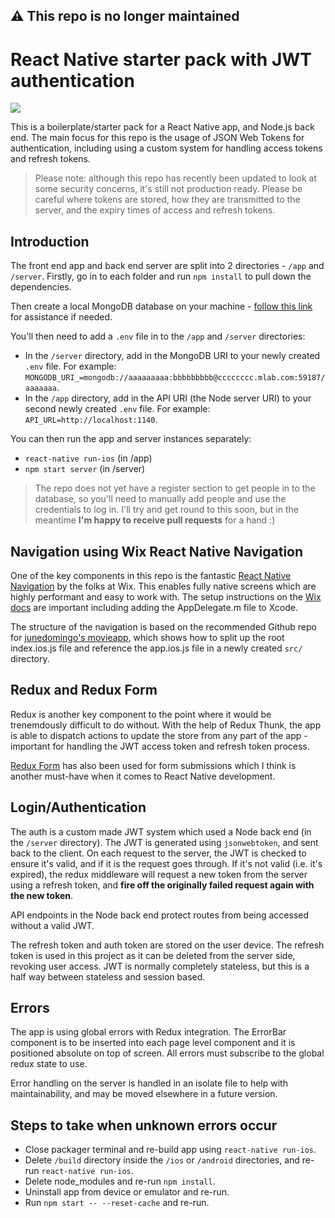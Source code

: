 ## :warning: This repo is no longer maintained

# React Native starter pack with JWT authentication

![](screens.png)

This is a boilerplate/starter pack for a React Native app, and Node.js back end. The main focus for this repo is the usage of JSON Web Tokens for authentication, including using a custom system for handling access tokens and refresh tokens.

> Please note: although this repo has recently been updated to look at some security concerns, it's still not production ready. Please be careful where tokens are stored, how they are transmitted to the server, and the expiry times of access and refresh tokens.

## Introduction

The front end app and back end server are split into 2 directories - `/app` and `/server`. Firstly, go in to each folder and run `npm install` to pull down the dependencies.

Then create a local MongoDB database on your machine - [follow this link](https://treehouse.github.io/installation-guides/mac/mongo-mac.html) for assistance if needed.

You'll then need to add a `.env` file in to the `/app` and `/server` directories:

- In the `/server` directory, add in the MongoDB URI to your newly created `.env` file. For example: `MONGODB_URI_=mongodb://aaaaaaaaa:bbbbbbbbb@cccccccc.mlab.com:59187/aaaaaaa`.
- In the `/app` directory, add in the API URI (the Node server URI) to your second newly created `.env` file. For example: `API_URL=http://localhost:1140`.

You can then run the app and server instances separately:

- `react-native run-ios` (in /app)
- `npm start server` (in /server)

> The repo does not yet have a register section to get people in to the database, so you'll need to manually add people and use the credentials to log in. I'll try and get round to this soon, but in the meantime **I'm happy to receive pull requests** for a hand :)

## Navigation using Wix React Native Navigation

One of the key components in this repo is the fantastic [React Native Navigation](https://github.com/wix/react-native-navigation) by the folks at Wix. This enables fully native screens which are highly performant and easy to work with. The setup instructions on the [Wix docs](https://wix.github.io/react-native-navigation/#/installation-ios) are important including adding the AppDelegate.m file to Xcode.

The structure of the navigation is based on the recommended Github repo for [junedomingo's movieapp](https://github.com/junedomingo/movieapp), which shows how to split up the root index.ios.js file and reference the app.ios.js file in a newly created `src/` directory.

## Redux and Redux Form

Redux is another key component to the point where it would be trenemdously difficult to do without. With the help of Redux Thunk, the app is able to dispatch actions to update the store from any part of the app - important for handling the JWT access token and refresh token process.

[Redux Form](http://redux-form.com/7.0.3/) has also been used for form submissions which I think is another must-have when it comes to React Native development.

## Login/Authentication

The auth is a custom made JWT system which used a Node back end (in the `/server` directory). The JWT is generated using `jsonwebtoken`, and sent back to the client. On each request to the server, the JWT is checked to ensure it's valid, and if it is the request goes through. If it's not valid (i.e. it's expired), the redux middleware will request a new token from the server using a refresh token, and **fire off the originally failed request again with the new token**.

API endpoints in the Node back end protect routes from being accessed without a valid JWT.

The refresh token and auth token are stored on the user device. The refresh token is used in this project as it can be deleted from the server side, revoking user access. JWT is normally completely stateless, but this is a half way between stateless and session based.

## Errors

The app is using global errors with Redux integration. The ErrorBar component is to be inserted into each page level component and it is positioned absolute on top of screen. All errors must subscribe to the global redux state to use.

Error handling on the server is handled in an isolate file to help with maintainability, and may be moved elsewhere in a future version.

## Steps to take when unknown errors occur

- Close packager terminal and re-build app using `react-native run-ios`.
- Delete `/build` directory inside the `/ios` or `/android` directories, and re-run `react-native run-ios`.
- Delete node_modules and re-run `npm install`.
- Uninstall app from device or emulator and re-run.
- Run `npm start -- --reset-cache` and re-run.
